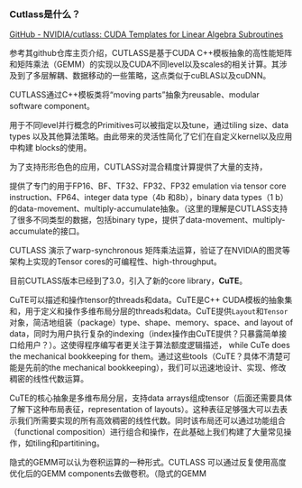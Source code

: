 ### Cutlass是什么？

[GitHub - NVIDIA/cutlass: CUDA Templates for Linear Algebra Subroutines](https://github.com/NVIDIA/cutlass)

参考其github仓库主页介绍，CUTLASS是基于CUDA C++模板抽象的高性能矩阵和矩阵乘法（GEMM）的实现以及CUDA不同level以及scales的相关计算。其涉及到了多层解耦、数据移动的一些策略，这点类似于cuBLAS以及cuDNN。

CUTLASS通过C++模板类将“moving parts”抽象为reusable、modular software component。

用于不同level并行概念的Primitives可以被指定以及tune，通过tiling size、data types 以及其他算法策略。由此带来的灵活性简化了它们在自定义kernel以及应用中构建 blocks的使用。

为了支持形形色色的应用，CUTLASS对混合精度计算提供了大量的支持，

提供了专门的用于FP16、BF、TF32、FP32、FP32 emulation via tensor core instruction、FP64、integer data type（4b 和8b），binary data types（1 b）的data-movement、multiply-accumulate抽象。（这里的理解是CUTLASS支持了很多不同类型的数据，包括binary type，提供了data-movement、multiply-accumulate的接口。

CUTLASS 演示了warp-synchronous 矩阵乘法运算，验证了在NVIDIA的图灵等架构上实现的Tensor cores的可编程性、high-throughput。

目前CUTLASS版本已经到了3.0，引入了新的core library，**CuTE**。

CuTE可以描述和操作tensor的threads和data。CuTE是C++ CUDA模板的抽象集和，用于定义和操作多维布局分层的threads和data。CuTE提供`Layout`和`Tensor`对象，简洁地组装（package）type、shape、memory、space、and layout of data，同时为用户执行复杂的indexing（index操作由CuTE提供？只暴露简单接口给用户？）。这使得程序编写者更关注于算法额度逻辑描述， while CuTe does the mechanical bookkeeping for them。通过这些tools（CuTE？具体不清楚可能是先前的the mechanical bookkeeping），我们可以迅速地设计、实现、修改稠密的线性代数运算。

CuTE的核心抽象是多维布局分层，支持data arrays组成tensor（后面还需要具体了解下这种布局表征，representation of layouts）。这种表征足够强大可以去表示我们所需要实现的所有高效稠密的线性代数。同时该布局还可以通过功能组合（functional composition）进行组合和操作，在此基础上我们构建了大量常见操作，如tiling和partitining。

隐式的GEMM可以认为卷积运算的一种形式。CUTLASS 可以通过反复使用高度优化后的GEMM components去做卷积。（隐式的GEMM
